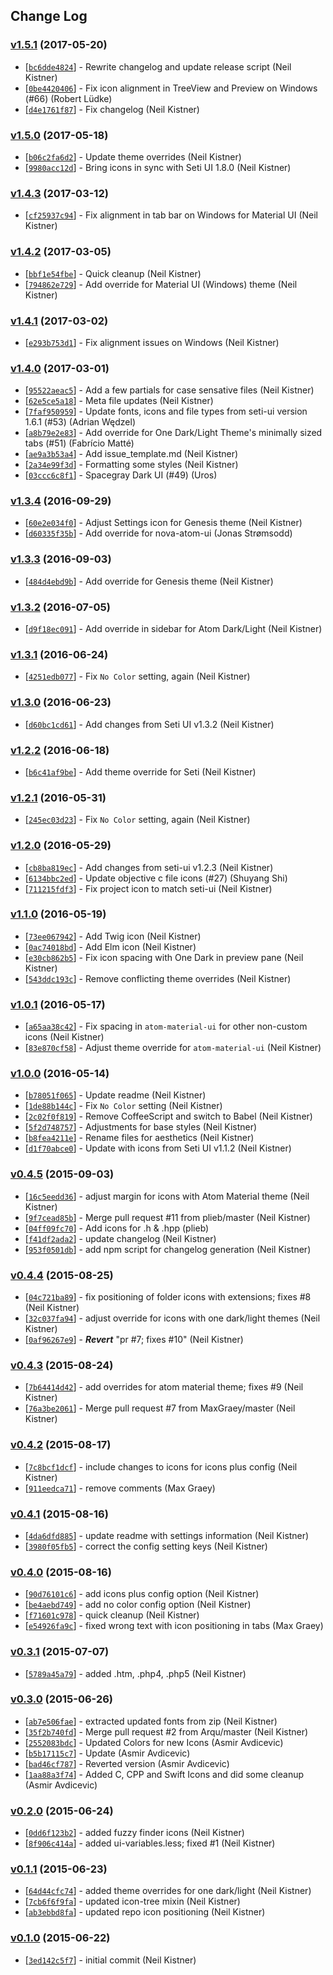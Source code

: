 ## Change Log

### [v1.5.1](https://github.com/wyze/atom-seti-icons/releases/tag/v1.5.1) (2017-05-20)

* [[`bc6dde4824`](https://github.com/wyze/atom-seti-icons/commit/bc6dde4824)] - Rewrite changelog and update release script (Neil Kistner)
* [[`0be4420406`](https://github.com/wyze/atom-seti-icons/commit/0be4420406)] - Fix icon alignment in TreeView and Preview on Windows (#66) (Robert Lüdke)
* [[`d4e1761f87`](https://github.com/wyze/atom-seti-icons/commit/d4e1761f87)] - Fix changelog (Neil Kistner)

### [v1.5.0](https://github.com/wyze/atom-seti-icons/releases/tag/v1.5.0) (2017-05-18)

* [[`b06c2fa6d2`](https://github.com/wyze/atom-seti-icons/commit/b06c2fa6d2)] - Update theme overrides (Neil Kistner)
* [[`9980acc12d`](https://github.com/wyze/atom-seti-icons/commit/9980acc12d)] - Bring icons in sync with Seti UI 1.8.0 (Neil Kistner)

### [v1.4.3](https://github.com/wyze/atom-seti-icons/releases/tag/v1.4.3) (2017-03-12)

* [[`cf25937c94`](https://github.com/wyze/atom-seti-icons/commit/cf25937c94)] - Fix alignment in tab bar on Windows for Material UI (Neil Kistner)

### [v1.4.2](https://github.com/wyze/atom-seti-icons/releases/tag/v1.4.2) (2017-03-05)

* [[`bbf1e54fbe`](https://github.com/wyze/atom-seti-icons/commit/bbf1e54fbe)] - Quick cleanup (Neil Kistner)
* [[`794862e729`](https://github.com/wyze/atom-seti-icons/commit/794862e729)] - Add override for Material UI (Windows) theme (Neil Kistner)

### [v1.4.1](https://github.com/wyze/atom-seti-icons/releases/tag/v1.4.1) (2017-03-02)

* [[`e293b753d1`](https://github.com/wyze/atom-seti-icons/commit/e293b753d1)] - Fix alignment issues on Windows (Neil Kistner)

### [v1.4.0](https://github.com/wyze/atom-seti-icons/releases/tag/v1.4.0) (2017-03-01)

* [[`95522aeac5`](https://github.com/wyze/atom-seti-icons/commit/95522aeac5)] - Add a few partials for case sensative files (Neil Kistner)
* [[`62e5ce5a18`](https://github.com/wyze/atom-seti-icons/commit/62e5ce5a18)] - Meta file updates (Neil Kistner)
* [[`7faf950959`](https://github.com/wyze/atom-seti-icons/commit/7faf950959)] - Update fonts, icons and file types from seti-ui version 1.6.1 (#53) (Adrian Wędzel)
* [[`a8b79e2e83`](https://github.com/wyze/atom-seti-icons/commit/a8b79e2e83)] - Add override for One Dark/Light Theme's minimally sized tabs (#51) (Fabrício Matté)
* [[`ae9a3b53a4`](https://github.com/wyze/atom-seti-icons/commit/ae9a3b53a4)] - Add issue_template.md (Neil Kistner)
* [[`2a34e99f3d`](https://github.com/wyze/atom-seti-icons/commit/2a34e99f3d)] - Formatting some styles (Neil Kistner)
* [[`03ccc6c8f1`](https://github.com/wyze/atom-seti-icons/commit/03ccc6c8f1)] - Spacegray Dark UI (#49) (Uros)

### [v1.3.4](https://github.com/wyze/atom-seti-icons/releases/tag/v1.3.4) (2016-09-29)

* [[`60e2e034f0`](https://github.com/wyze/atom-seti-icons/commit/60e2e034f0)] - Adjust Settings icon for Genesis theme (Neil Kistner)
* [[`d60335f35b`](https://github.com/wyze/atom-seti-icons/commit/d60335f35b)] - Add override for nova-atom-ui (Jonas Strømsodd)

### [v1.3.3](https://github.com/wyze/atom-seti-icons/releases/tag/v1.3.3) (2016-09-03)

* [[`484d4ebd9b`](https://github.com/wyze/atom-seti-icons/commit/484d4ebd9b)] - Add override for Genesis theme (Neil Kistner)

### [v1.3.2](https://github.com/wyze/atom-seti-icons/releases/tag/v1.3.2) (2016-07-05)

* [[`d9f18ec091`](https://github.com/wyze/atom-seti-icons/commit/d9f18ec091)] - Add override in sidebar for Atom Dark/Light (Neil Kistner)

### [v1.3.1](https://github.com/wyze/atom-seti-icons/releases/tag/v1.3.1) (2016-06-24)

* [[`4251edb077`](https://github.com/wyze/atom-seti-icons/commit/4251edb077)] - Fix `No Color` setting, again (Neil Kistner)

### [v1.3.0](https://github.com/wyze/atom-seti-icons/releases/tag/v1.3.0) (2016-06-23)

* [[`d60bc1cd61`](https://github.com/wyze/atom-seti-icons/commit/d60bc1cd61)] - Add changes from Seti UI v1.3.2 (Neil Kistner)

### [v1.2.2](https://github.com/wyze/atom-seti-icons/releases/tag/v1.2.2) (2016-06-18)

* [[`b6c41af9be`](https://github.com/wyze/atom-seti-icons/commit/b6c41af9be)] - Add theme override for Seti (Neil Kistner)

### [v1.2.1](https://github.com/wyze/atom-seti-icons/releases/tag/v1.2.1) (2016-05-31)

* [[`245ec03d23`](https://github.com/wyze/atom-seti-icons/commit/245ec03d23)] - Fix `No Color` setting, again (Neil Kistner)

### [v1.2.0](https://github.com/wyze/atom-seti-icons/releases/tag/v1.2.0) (2016-05-29)

* [[`cb8ba819ec`](https://github.com/wyze/atom-seti-icons/commit/cb8ba819ec)] - Add changes from seti-ui v1.2.3 (Neil Kistner)
* [[`6134bbc2ed`](https://github.com/wyze/atom-seti-icons/commit/6134bbc2ed)] - Update objective c file icons (#27) (Shuyang Shi)
* [[`711215fdf3`](https://github.com/wyze/atom-seti-icons/commit/711215fdf3)] - Fix project icon to match seti-ui (Neil Kistner)

### [v1.1.0](https://github.com/wyze/atom-seti-icons/releases/tag/v1.1.0) (2016-05-19)

* [[`73ee067942`](https://github.com/wyze/atom-seti-icons/commit/73ee067942)] - Add Twig icon (Neil Kistner)
* [[`0ac74018bd`](https://github.com/wyze/atom-seti-icons/commit/0ac74018bd)] - Add Elm icon (Neil Kistner)
* [[`e30cb862b5`](https://github.com/wyze/atom-seti-icons/commit/e30cb862b5)] - Fix icon spacing with One Dark in preview pane (Neil Kistner)
* [[`543ddc193c`](https://github.com/wyze/atom-seti-icons/commit/543ddc193c)] - Remove conflicting theme overrides (Neil Kistner)

### [v1.0.1](https://github.com/wyze/atom-seti-icons/releases/tag/v1.0.1) (2016-05-17)

* [[`a65aa38c42`](https://github.com/wyze/atom-seti-icons/commit/a65aa38c42)] - Fix spacing in `atom-material-ui` for other non-custom icons (Neil Kistner)
* [[`83e870cf58`](https://github.com/wyze/atom-seti-icons/commit/83e870cf58)] - Adjust theme override for `atom-material-ui` (Neil Kistner)

### [v1.0.0](https://github.com/wyze/atom-seti-icons/releases/tag/v1.0.0) (2016-05-14)

* [[`b78051f065`](https://github.com/wyze/atom-seti-icons/commit/b78051f065)] - Update readme (Neil Kistner)
* [[`1de88b144c`](https://github.com/wyze/atom-seti-icons/commit/1de88b144c)] - Fix `No Color` setting (Neil Kistner)
* [[`2c02f0f819`](https://github.com/wyze/atom-seti-icons/commit/2c02f0f819)] - Remove CoffeeScript and switch to Babel (Neil Kistner)
* [[`5f2d748757`](https://github.com/wyze/atom-seti-icons/commit/5f2d748757)] - Adjustments for base styles (Neil Kistner)
* [[`b8fea4211e`](https://github.com/wyze/atom-seti-icons/commit/b8fea4211e)] - Rename files for aesthetics (Neil Kistner)
* [[`d1f70abce0`](https://github.com/wyze/atom-seti-icons/commit/d1f70abce0)] - Update with icons from Seti UI v1.1.2 (Neil Kistner)

### [v0.4.5](https://github.com/wyze/atom-seti-icons/releases/tag/v0.4.5) (2015-09-03)

* [[`16c5eedd36`](https://github.com/wyze/atom-seti-icons/commit/16c5eedd36)] - adjust margin for icons with Atom Material theme (Neil Kistner)
* [[`9f7cead85b`](https://github.com/wyze/atom-seti-icons/commit/9f7cead85b)] - Merge pull request #11 from plieb/master (Neil Kistner)
* [[`04ff09fc70`](https://github.com/wyze/atom-seti-icons/commit/04ff09fc70)] - Add icons for .h & .hpp (plieb)
* [[`f41df2ada2`](https://github.com/wyze/atom-seti-icons/commit/f41df2ada2)] - update changelog (Neil Kistner)
* [[`953f0501db`](https://github.com/wyze/atom-seti-icons/commit/953f0501db)] - add npm script for changelog generation (Neil Kistner)

### [v0.4.4](https://github.com/wyze/atom-seti-icons/releases/tag/v0.4.4) (2015-08-25)

* [[`04c721ba89`](https://github.com/wyze/atom-seti-icons/commit/04c721ba89)] - fix positioning of folder icons with extensions; fixes #8 (Neil Kistner)
* [[`32c037fa94`](https://github.com/wyze/atom-seti-icons/commit/32c037fa94)] - adjust override for icons with one dark/light themes (Neil Kistner)
* [[`0af96267e9`](https://github.com/wyze/atom-seti-icons/commit/0af96267e9)] - ***Revert*** "pr #7; fixes #10" (Neil Kistner)

### [v0.4.3](https://github.com/wyze/atom-seti-icons/releases/tag/v0.4.3) (2015-08-24)

* [[`7b64414d42`](https://github.com/wyze/atom-seti-icons/commit/7b64414d42)] - add overrides for atom material theme; fixes #9 (Neil Kistner)
* [[`76a3be2061`](https://github.com/wyze/atom-seti-icons/commit/76a3be2061)] - Merge pull request #7 from MaxGraey/master (Neil Kistner)

### [v0.4.2](https://github.com/wyze/atom-seti-icons/releases/tag/v0.4.2) (2015-08-17)

* [[`7c8bcf1dcf`](https://github.com/wyze/atom-seti-icons/commit/7c8bcf1dcf)] - include changes to icons for icons plus config (Neil Kistner)
* [[`911eedca71`](https://github.com/wyze/atom-seti-icons/commit/911eedca71)] - remove comments (Max Graey)

### [v0.4.1](https://github.com/wyze/atom-seti-icons/releases/tag/v0.4.1) (2015-08-16)

* [[`4da6dfd885`](https://github.com/wyze/atom-seti-icons/commit/4da6dfd885)] - update readme with settings information (Neil Kistner)
* [[`3980f05fb5`](https://github.com/wyze/atom-seti-icons/commit/3980f05fb5)] - correct the config setting keys (Neil Kistner)

### [v0.4.0](https://github.com/wyze/atom-seti-icons/releases/tag/v0.4.0) (2015-08-16)

* [[`90d76101c6`](https://github.com/wyze/atom-seti-icons/commit/90d76101c6)] - add icons plus config option (Neil Kistner)
* [[`be4aebd749`](https://github.com/wyze/atom-seti-icons/commit/be4aebd749)] - add no color config option (Neil Kistner)
* [[`f71601c978`](https://github.com/wyze/atom-seti-icons/commit/f71601c978)] - quick cleanup (Neil Kistner)
* [[`e54926fa9c`](https://github.com/wyze/atom-seti-icons/commit/e54926fa9c)] - fixed wrong text with icon positioning in tabs (Max Graey)

### [v0.3.1](https://github.com/wyze/atom-seti-icons/releases/tag/v0.3.1) (2015-07-07)

* [[`5789a45a79`](https://github.com/wyze/atom-seti-icons/commit/5789a45a79)] - added .htm, .php4, .php5 (Neil Kistner)

### [v0.3.0](https://github.com/wyze/atom-seti-icons/releases/tag/v0.3.0) (2015-06-26)

* [[`ab7e506fae`](https://github.com/wyze/atom-seti-icons/commit/ab7e506fae)] - extracted updated fonts from zip (Neil Kistner)
* [[`35f2b740fd`](https://github.com/wyze/atom-seti-icons/commit/35f2b740fd)] - Merge pull request #2 from Arqu/master (Neil Kistner)
* [[`2552083bdc`](https://github.com/wyze/atom-seti-icons/commit/2552083bdc)] - Updated Colors for new Icons (Asmir Avdicevic)
* [[`b5b17115c7`](https://github.com/wyze/atom-seti-icons/commit/b5b17115c7)] - Update (Asmir Avdicevic)
* [[`bad46cf787`](https://github.com/wyze/atom-seti-icons/commit/bad46cf787)] - Reverted version (Asmir Avdicevic)
* [[`1aa88a3f74`](https://github.com/wyze/atom-seti-icons/commit/1aa88a3f74)] - Added C, CPP and Swift Icons and did some cleanup (Asmir Avdicevic)

### [v0.2.0](https://github.com/wyze/atom-seti-icons/releases/tag/v0.2.0) (2015-06-24)

* [[`0dd6f123b2`](https://github.com/wyze/atom-seti-icons/commit/0dd6f123b2)] - added fuzzy finder icons (Neil Kistner)
* [[`8f906c414a`](https://github.com/wyze/atom-seti-icons/commit/8f906c414a)] - added ui-variables.less; fixed #1 (Neil Kistner)

### [v0.1.1](https://github.com/wyze/atom-seti-icons/releases/tag/v0.1.1) (2015-06-23)

* [[`64d44cfc74`](https://github.com/wyze/atom-seti-icons/commit/64d44cfc74)] - added theme overrides for one dark/light (Neil Kistner)
* [[`7cb6f6f9fa`](https://github.com/wyze/atom-seti-icons/commit/7cb6f6f9fa)] - updated icon-tree mixin (Neil Kistner)
* [[`ab3ebbd8fa`](https://github.com/wyze/atom-seti-icons/commit/ab3ebbd8fa)] - updated repo icon positioning (Neil Kistner)

### [v0.1.0](https://github.com/wyze/atom-seti-icons/releases/tag/v0.1.0) (2015-06-22)

* [[`3ed142c5f7`](https://github.com/wyze/atom-seti-icons/commit/3ed142c5f7)] - initial commit (Neil Kistner)
